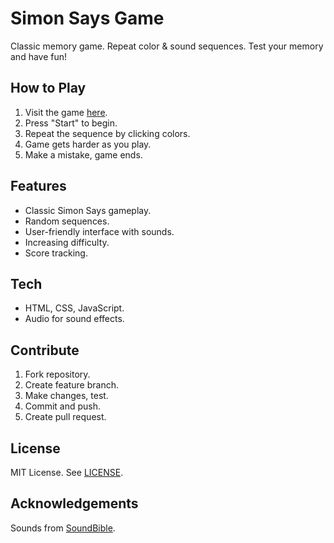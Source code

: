 # Simon Says Game

Classic memory game. Repeat color & sound sequences. Test your memory and have fun!

## How to Play

1. Visit the game [here](https://srikanthmallam.github.io/Simon-say-game/).
2. Press "Start" to begin.
3. Repeat the sequence by clicking colors.
4. Game gets harder as you play.
5. Make a mistake, game ends.

## Features

- Classic Simon Says gameplay.
- Random sequences.
- User-friendly interface with sounds.
- Increasing difficulty.
- Score tracking.

## Tech

- HTML, CSS, JavaScript.
- Audio for sound effects.

## Contribute

1. Fork repository.
2. Create feature branch.
3. Make changes, test.
4. Commit and push.
5. Create pull request.

## License

MIT License. See [LICENSE](LICENSE).

## Acknowledgements

Sounds from [SoundBible](https://www.soundbible.com/).
